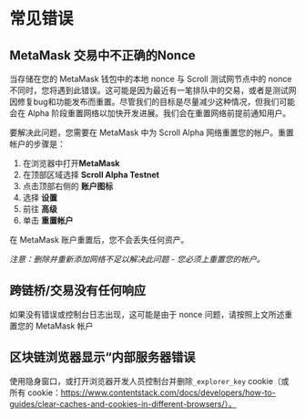 # 常见错误

## MetaMask 交易中不正确的Nonce

当存储在您的 MetaMask 钱包中的本地 nonce 与 Scroll 测试网节点中的 nonce 不同时，您将遇到此错误。这可能是因为最近有一笔排队中的交易，或者是测试网因修复bug和功能发布而重置。尽管我们的目标是尽量减少这种情况，但我们可能会在 Alpha 阶段重置网络以加快开发进展。我们会在重置网络前提前通知用户。

要解决此问题，您需要在 MetaMask 中为 Scroll Alpha 网络重置您的帐户。重置帐户的步骤是：

1. 在浏览器中打开**MetaMask**
2. 在顶部区域选择 **Scroll Alpha Testnet**
3. 点击顶部右侧的 **账户图标**
4. 选择 **设置**
5. 前往 **高级**
6. 单击 **重置帐户**

在 MetaMask 账户重置后，您不会丢失任何资产。

*注意：删除并重新添加网络不足以解决此问题 - 您必须上重置您的帐户。*

## 跨链桥/交易没有任何响应

如果没有错误或控制台日志出现，这可能是由于 nonce 问题，请按照上文所述重置您的 MetaMask 帐户

## 区块链浏览器显示“内部服务器错误

使用隐身窗口，或打开浏览器开发人员控制台并删除`_explorer_key` cookie（或所有 cookie：https://www.contentstack.com/docs/developers/how-to-guides/clear-caches-and-cookies-in-different-browsers/）。